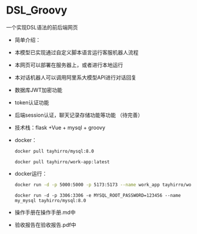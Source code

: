 # DSL_Groovy
一个实现DSL语法的前后端网页

- 简单介绍：
- 本模型已实现通过自定义脚本语言运行客服机器人流程 
- 本网页可以部署在服务器上，或者进行本地运行 
- 本对话机器人可以调用阿里系大模型API进行对话回复
- 数据库JWT加密功能
- token认证功能
- 后端session认证，聊天记录存储功能等功能 （待完善）
- 技术栈：flask +Vue + mysql + groovy    

- docker：

  ```bash
  docker pull tayhirro/mysql:8.0
  ```

  ```
  docker pull tayhirro/work-app:latest
  ```

- docker运行：

  ```bash
  docker run -d -p 5000:5000 -p 5173:5173 --name work_app tayhirro/work-app:latest
  ```

  ```
  docker run -d -p 3306:3306 -e MYSQL_ROOT_PASSWORD=123456 --name my_mysql tayhirro/mysql:8.0
  ```

  

- 操作手册在操作手册.md中

- 验收报告在验收报告.pdf中




